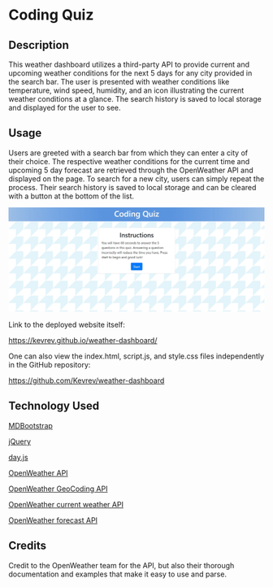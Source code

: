 # Coding Quiz

## Description

This weather dashboard utilizes a third-party API to provide current and upcoming weather conditions for the next 5 days for any city provided in the search bar. The user is presented with weather conditions like temperature, wind speed, humidity, and an icon illustrating the current weather conditions at a glance. The search history is saved to local storage and displayed for the user to see.

## Usage

Users are greeted with a search bar from which they can enter a city of their choice. The respective weather conditions for the current time and upcoming 5 day forecast are retrieved through the OpenWeather API and displayed on the page. To search for a new city, users can simply repeat the process. Their search history is saved to local storage and can be cleared with a button at the bottom of the list.

![Screenshot](./assets/images/screenshot.jpg)

Link to the deployed website itself:

https://kevrev.github.io/weather-dashboard/

One can also view the index.html, script.js, and style.css files independently in the GitHub repository:

https://github.com/Kevrev/weather-dashboard

## Technology Used

[MDBootstrap](https://mdbootstrap.com/)

[jQuery](https://jquery.com/)

[day.js](https://day.js.org/)

[OpenWeather API](https://openweathermap.org/api)

[OpenWeather GeoCoding API](https://openweathermap.org/api/geocoding-api)

[OpenWeather current weather API](https://openweathermap.org/current)

[OpenWeather forecast API](https://openweathermap.org/forecast5)

## Credits

Credit to the OpenWeather team for the API, but also their thorough documentation and examples that make it easy to use and parse.